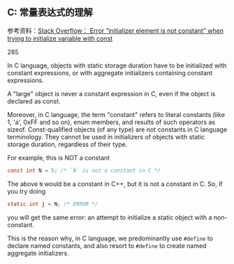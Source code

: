 ## C: 常量表达式的理解

参考资料：[Stack Overflow： Error “initializer element is not constant” when trying to initialize variable with const](https://stackoverflow.com/questions/3025050/error-initializer-element-is-not-constant-when-trying-to-initialize-variable-w)

285

In C language, objects with static storage duration have to be initialized with constant expressions, or with aggregate initializers containing constant expressions.

A "large" object is never a constant expression in C, even if the object is declared as const.

Moreover, in C language, the term "constant" refers to literal constants (like 1, 'a', 0xFF and so on), enum members, and results of such operators as sizeof. Const-qualified objects (of any type) are not constants in C language terminology. They cannot be used in initializers of objects with static storage duration, regardless of their type.

For example, this is NOT a constant

```c
const int N = 5; /* `N` is not a constant in C */
```
The above `N` would be a constant in C++, but it is not a constant in C. So, if you try doing

```c
static int j = N; /* ERROR */
```
you will get the same error: an attempt to initialize a static object with a non-constant.

This is the reason why, in C language, we predominantly use `#define` to declare named constants, and also resort to `#define` to create named aggregate initializers.
